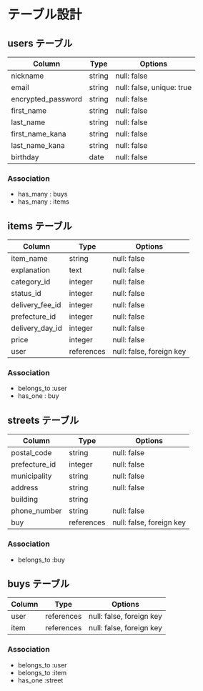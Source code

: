 # テーブル設計

## users テーブル

| Column             | Type   | Options                   |
| ------------------ | ------ | ------------------------- |
| nickname           | string | null: false               |
| email              | string | null: false, unique: true |
| encrypted_password | string | null: false               |
| first_name         | string | null: false               |
| last_name          | string | null: false               |
| first_name_kana    | string | null: false               |
| last_name_kana     | string | null: false               |
| birthday           | date   | null: false               |
### Association

- has_many : buys
- has_many : items

## items テーブル

| Column           | Type       | Options                        |
| ---------------- | ---------- | ------------------------------ |
| item_name        | string     | null: false                    |
| explanation      | text       | null: false                    |
| category_id      | integer    | null: false                    |
| status_id        | integer    | null: false                    |
| delivery_fee_id  | integer    | null: false                    |
| prefecture_id    | integer    | null: false                    |
| delivery_day_id  | integer    | null: false                    |
| price            | integer    | null: false                    |
| user             |references  | null: false, foreign key       |



### Association

- belongs_to :user
- has_one : buy

## streets テーブル

| Column        | Type        | Options                  |
| ------------- | ----------- | ------------------------ |
| postal_code   | string      | null: false              |
| prefecture_id | integer     | null: false              |
| municipality  | string      | null: false              |
| address       | string      | null: false              |
| building      | string      |                          |
| phone_number  | string      | null: false              |
| buy           | references  | null: false, foreign key |
### Association

- belongs_to :buy

##  buys テーブル
| Column    | Type       | Options                  |
| ----------| ---------- | ------------------------ |
| user      | references | null: false, foreign key |
| item      | references | null: false, foreign key |


### Association

- belongs_to :user
- belongs_to :item
- has_one :street